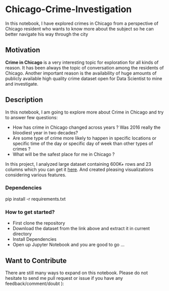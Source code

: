 # Chicago-Crime-Investigation
In this notebook, I have explored crimes in Chicago from a perspective of Chicago resident who wants to know more about the subject so he can better navigate his way through the city

## Motivation
**Crime in Chicago** is a very interesting topic for exploration for all kinds of reason. It has been always the topic of conversation among the residents of Chicago. Another important reason is the availability of huge amounts of publicly available high quality crime dataset open for Data Scientist to mine and investigate.

## Description
In this notebook, I am going to explore more about Crime in Chicago and try to answer few questions:
- How has crime in Chicago changed across years ? Was 2016 really the bloodiest year in two decades?
- Are some type of crime more likely to happen in specific locations or specific time of the day or specific day of week than other types of crimes ?
- What will be the safest place for me in Chicago ?

In this project, I analyzed large dataset containing 600K+ rows and 23 columns which you can get it [here](https://www.kaggle.com/currie32/crimes-in-chicago/data). And created pleasing visualizations considering various features.

### Dependencies
pip install -r requirements.txt

### How to get started?
- First clone the repository
- Download the dataset from the link above and extract it in current directory
- Install Dependencies
- Open up Jupyter Notebook and you are good to go ...

## Want to Contribute
There are still many ways to expand on this notebook. Please do not hesitate to send me pull request or issue if you have any feedback/comment/doubt ):
